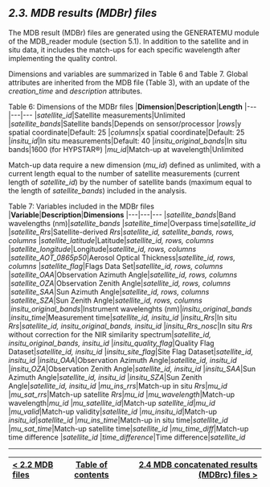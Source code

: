 ## ***2.3. MDB results (MDBr) files***

The MDB result (MDBr) files are generated using the GENERATEMU module of the MDB_reader module (section 5.1). In addition to the satellite and in situ data, it includes the match-ups for each specific wavelength after implementing the quality control. 

Dimensions and variables are summarized in Table 6 and Table 7. Global attributes are inherited from the MDB file (Table 3), with an update of the *creation_time* and *description* attributes.


Table 6: Dimensions of the MDBr files
|**Dimension**|**Description**|**Length**
|---|---|---
|*satellite_id*|Satellite measurements|Unlimited
|*satellite_bands*|Satellite bands|Depends on sensor/processor
|*rows*|y spatial coordinate|Default: 25
|*columns*|x spatial coordinate|Default: 25
|*insitu_id*|In situ measurements|Default: 40
|*insitu_original_bands*|In situ bands|1600 (for HYPSTAR®)
|*mu_id*|Match-up at wavelength|Unlimited

Match-up data require a new dimension (*mu_id*) defined as unlimited, with a current length equal to the number of satellite measurements (current length of *satellite_id*) by the number of satellite bands (maximum equal to the length of *satellite_bands*) included in the analysis. 


Table 7: Variables included in the MDBr files
|**Variable**|**Description**|**Dimensions**
|---|---|---
|*satellite_bands*|Band wavelengths (nm)|*satellite_bands*
|*satellite_time*|Overpass time|*satellite_id*
|*satellite_Rrs*|Satellite-derived *Rrs*|*satellite_id, satellite_bands, rows, columns*
|*satellite_latitude*|Latitude|*satellite_id, rows, columns*
|*satellite_longitude*|Longitude|*satellite_id, rows, columns*
|*satellite_AOT_0865p50*|Aerosol Optical Thickness|*satellite_id, rows, columns*
|*satellite_flag*|Flags Data Set|*satellite_id, rows, columns* 
|*satellite_OAA*|Observation Azimuth Angle|*satellite_id, rows, columns*
|*satellite_OZA*|Observation Zenith Angle|*satellite_id, rows, columns*
|*satellite_SAA*|Sun Azimuth Angle|*satellite_id, rows, columns*
|*satellite_SZA*|Sun Zenith Angle|*satellite_id, rows, columns*
|*insitu_original_bands*|Instrument wavelenghts (nm)|*insitu_original_bands*
|*insitu_time*|Measurement time|*satellite_id, insitu_id*
|*insitu_Rrs*|In situ *Rrs*|*satellite_id, insitu_original_bands, insitu_id*
|*insitu_Rrs_nosc*|In situ *Rrs* without correction for the NIR similarity spectrum|*satellite_id, insitu_original_bands, insitu_id*
|*insitu_quality_flag*|Quality Flag Dataset|*satellite_id, insitu_id*
|*insitu_site_flag*|Site Flag Dataset|*satellite_id, insitu_id*
|*insitu_OAA*|Observation Azimuth Angle|*satellite_id, insitu_id*
|*insitu_OZA*|Observation Zenith Angle|*satellite_id, insitu_id*
|*insitu_SAA*|Sun Azimuth Angle|*satellite_id, insitu_id*
|*insitu_SZA*|Sun Zenith Angle|*satellite_id, insitu_id*
|*mu_ins_rrs*|Match-up in situ *Rrs*|*mu_id*
|*mu_sat_rrs*|Match-up satellite *Rrs*|*mu_id*
|*mu_wavelength*|Match-up wavelength|*mu_id*
|*mu_satellite_id*|Match-up *satellite_id*|*mu_id*
|*mu_valid*|Match-up validity|*satellite_id*
|*mu_insitu_id*|Match-up *insitu_id*|*satellite_id*
|*mu_ins_time*|Match-up in situ time|*satellite_id*
|*mu_sat_time*|Match-up satellite time|*satellite_id*
|*mu_time_diff*|Match-up time difference |*satellite_id*
|*time_difference*|Time difference|*satellite_id*





***

|[< 2.2 MDB files](MDB_files.md)| [Table of contents](Index.md) | [2.4 MDB concatenated results (MDBrc) files >](MDBrc_files.md) |
|:-----------| :------:| -----------:|